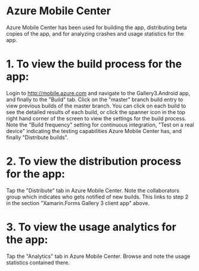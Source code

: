 # Azure Mobile Center

Azure Mobile Center has been used for building the app, distributing beta copies of the app, and for analyzing crashes and usage statistics for the app.
 
# 1. To view the build process for the app:

Login to http://mobile.azure.com and navigate to the Gallery3.Android app, and finally to the "Build" tab.  Click on the "master" branch build entry to view previous builds of the master branch.  You can click on each build to see the detailed results of each build, or click the spanner icon in the top right hand corner of the screen to view the settings for the build process.  Note the "Build frequency" setting for continuous integration, "Test on a real device" indicating the testing capabilities Azure Mobile Center has, and finally "Distribute builds".
 
# 2. To view the distribution process for the app:

Tap the "Distribute" tab in Azure Mobile Center.  Note the collaborators group which indicates who gets notified of new builds.  This links to step 2 in the section "Xamarin.Forms Gallery 3 client app" above.
 
# 3. To view the usage analytics for the app:

Tap the "Analytics" tab in Azure Mobile Center.  Browse and note the usage statistics contained there.


